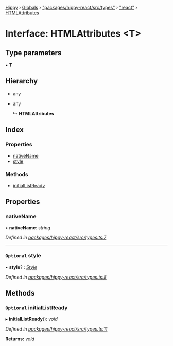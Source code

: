 [Hippy](../README.md) › [Globals](../globals.md) › ["packages/hippy-react/src/types"](../modules/_packages_hippy_react_src_types_.md) › ["react"](../modules/_packages_hippy_react_src_types_._react_.md) › [HTMLAttributes](_packages_hippy_react_src_types_._react_.htmlattributes.md)

# Interface: HTMLAttributes <**T**>

## Type parameters

▪ **T**

## Hierarchy

* any

* any

  ↳ **HTMLAttributes**

## Index

### Properties

* [nativeName](_packages_hippy_react_src_types_._react_.htmlattributes.md#nativename)
* [style](_packages_hippy_react_src_types_._react_.htmlattributes.md#optional-style)

### Methods

* [initialListReady](_packages_hippy_react_src_types_._react_.htmlattributes.md#optional-initiallistready)

## Properties

###  nativeName

• **nativeName**: *string*

*Defined in [packages/hippy-react/src/types.ts:7](https://github.com/jeromehan/Hippy/blob/6216275/packages/hippy-react/src/types.ts#L7)*

___

### `Optional` style

• **style**? : *[Style](_types_style_.style.md)*

*Defined in [packages/hippy-react/src/types.ts:8](https://github.com/jeromehan/Hippy/blob/6216275/packages/hippy-react/src/types.ts#L8)*

## Methods

### `Optional` initialListReady

▸ **initialListReady**(): *void*

*Defined in [packages/hippy-react/src/types.ts:11](https://github.com/jeromehan/Hippy/blob/6216275/packages/hippy-react/src/types.ts#L11)*

**Returns:** *void*
